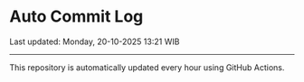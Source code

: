 # Auto Commit Log

Last updated: Monday, 20-10-2025 13:21 WIB

---

This repository is automatically updated every hour using GitHub Actions.
